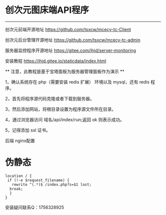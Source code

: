 # 创次元图床端API程序

****

创次元前端开源地址 https://github.com/tsxcw/mcecy-tc-Client

创次元后台管理开源地址 https://github.com/tsxcw/mcecy-tc-admin

服务器监控程序开源地址 https://gitee.com/jhjd/server-monitoring

安装教程 https://jhjd.gitee.io/staticdata/index.html

** 注意，此教程是基于宝塔面板为服务器管理面板作为演示 **

1，确认系统存在 php（需要安装 redis 扩展） 环境以及 mysql，还有 redis 程序。

2，首先将程序源代码克隆或者下载到服务器。

3，然后添加网站，将根目录设置为程序源文件所在目录。

4，通过浏览器访问 域名/api/index/run;返回 ok 则表示成功。

5，记得添加 ssl 证书。

后端 nginx配置

# 伪静态

```
location / {
 if (!-e $request_filename) {
   rewrite ^(.*)$ /index.php?s=$1 last;
  break;
  }
}
```


安装疑问联系Q：1756328925
